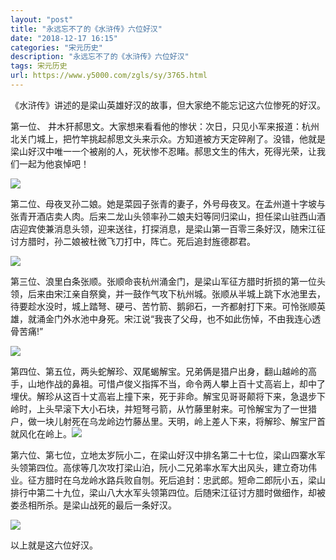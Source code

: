 ```yaml
---
layout: "post"
title: "永远忘不了的《水浒传》六位好汉"
date: "2018-12-17 16:15"
categories: "宋元历史"
description: "永远忘不了的《水浒传》六位好汉"
tags: 宋元历史
url: https://www.y5000.com/zgls/sy/3765.html
---
```






《水浒传》讲述的是梁山英雄好汉的故事，但大家绝不能忘记这六位惨死的好汉。

第一位、
井木犴郝思文。大家想来看看他的惨状：次日，只见小军来报道：杭州北关门城上，把竹竿挑起郝思文头来示众。方知道被方天定碎剐了。没错，他就是梁山好汉中唯一一个被剐的人，死状惨不忍睹。郝思文生的伟大，死得光荣，让我们一起为他哀悼吧！

![](https://img.y5000.com/uploads/allimg/161024/1416203V6-0.jpg)

第二位、母夜叉孙二娘。她是菜园子张青的妻子，外号母夜叉。在孟州道十字坡与张青开酒店卖人肉。后来二龙山头领率孙二娘夫妇等同归梁山，担任梁山驻西山酒店迎宾使兼消息头领，迎来送往，打探消息，是梁山第一百零三条好汉，随宋江征讨方腊时，孙二娘被杜微飞刀打中，阵亡。死后追封旌德郡君。

![](https://img.y5000.com/uploads/allimg/161024/1416201X1-1.jpg)

第三位、浪里白条张顺。张顺命丧杭州涌金门，是梁山军征方腊时折损的第一位头领，后来由宋江亲自祭奠，并一鼓作气攻下杭州城。张顺从半城上跳下水池里去，待要趁水没时，城上踏弩、硬弓、苦竹箭、鹅卵石，一齐都射打下来。可怜张顺英雄，就涌金门外水池中身死。宋江说“我丧了父母，也不如此伤悼，不由我连心透骨苦痛!”

![](https://img.y5000.com/uploads/allimg/161024/14162033X-2.jpg)

第四位、第五位，两头蛇解珍、双尾蝎解宝。兄弟俩是猎户出身，翻山越岭的高手，山地作战的鼻祖。可惜卢俊义指挥不当，命令两人攀上百十丈高岩上，却中了埋伏。解珍从这百十丈高岩上撞下来，死于非命。解宝见哥哥颠将下来，急退步下岭时，上头早滚下大小石块，并短弩弓箭，从竹藤里射来。可怜解宝为了一世猎户，做一块儿射死在乌龙岭边竹藤丛里。天明，岭上差人下来，将解珍、解宝尸首就风化在岭上。![](https://img.y5000.com/uploads/allimg/161024/141620M41-3.jpg)

第六位、第七位，立地太岁阮小二，在梁山好汉中排名第二十七位，梁山四寨水军头领第四位。高俅等几次攻打梁山泊，阮小二兄弟率水军大出风头，建立奇功伟业。征方腊时在乌龙岭水路兵败自刎。死后追封：忠武郎。短命二郎阮小五，梁山排行中第二十九位，梁山八大水军头领第四位。后随宋江征讨方腊时做细作，却被娄丞相所杀。是梁山战死的最后一条好汉。

![](https://img.y5000.com/uploads/allimg/161024/1416205b4-4.jpg)

以上就是这六位好汉。
